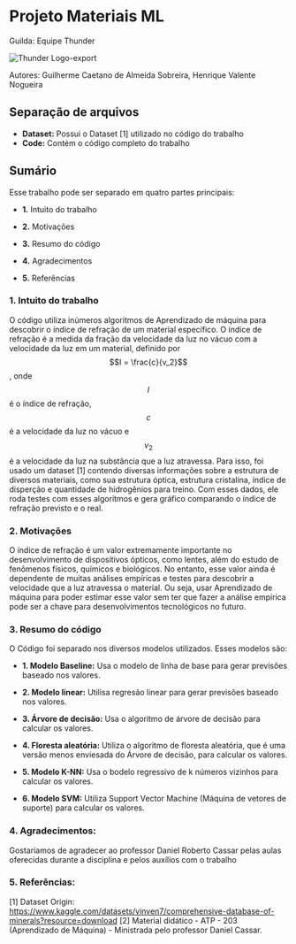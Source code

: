 # Projeto Materiais ML
Guilda: Equipe Thunder

![Thunder Logo-export](https://github.com/user-attachments/assets/b5e844e8-ee63-446e-aa99-458ce69dcd8b)

Autores: Guilherme Caetano de Almeida Sobreira, Henrique Valente Nogueira

## Separação de arquivos
 * __Dataset:__ Possui o Dataset [1] utilizado no código do trabalho
 * __Code:__ Contém o código completo do trabalho

## Sumário
Esse trabalho pode ser separado em quatro partes principais:

  * __1.__ Intuito do trabalho
    
  * __2.__ Motivações
    
  * __3.__ Resumo do código
    
  * __4.__ Agradecimentos
    
  * __5.__ Referências

### 1. Intuito do trabalho
   O código utiliza inúmeros algoritmos de Aprendizado de máquina para descobrir o índice de refração de um material específico. O índice de refração
   é a medida da fração da velocidade da luz no vácuo com a velocidade da luz em um material, definido por  $$I = \frac{c}{v_2}$$ , onde $$I$$ é o índice de refração,
   $$c$$ é a velocidade da luz no vácuo e $$v_2$$ é a velocidade da luz na substância que a luz atravessa. Para isso, foi usado um dataset [1] contendo diversas informações 
   sobre a estrutura de diversos materiais, como sua estrutura óptica, estrutura cristalina, índice de disperção e quantidade de hidrogênios para treino. Com esses dados,
   ele roda testes com esses algoritmos e gera gráfico comparando o índice de refração previsto e o real.

### 2. Motivações
  O índice de refração é um valor extremamente importante no desenvolvimento de dispositivos ópticos, como lentes, além do estudo de fenômenos físicos, químicos
  e biológicos. No entanto, esse valor ainda é dependente de muitas análises empíricas e testes para descobrir a velocidade que a luz atravessa o material. Ou seja, usar 
  Aprendizado de máquina para poder estimar esse valor sem ter que fazer a análise empírica pode ser a chave para desenvolvimentos tecnológicos no futuro.

### 3. Resumo do código
O Código foi separado nos diversos modelos utilizados. Esses modelos são:
  
  * __1. Modelo Baseline:__ Usa o modelo de linha de base para gerar previsões baseado nos valores.
    
  * __2. Modelo linear:__ Utilisa regresão linear para gerar previsões baseado nos valores.

  * __3. Árvore de decisão:__ Usa o algoritmo de árvore de decisão para calcular os valores.
  
  * __4. Floresta aleatória:__ Utiliza o algoritmo de floresta aleatória, que é uma versão menos enviesada do Árvore de decisão, para calcular os valores.
    
  * __5. Modelo K-NN:__ Usa o bodelo regressivo de k números vizinhos para calcular os valores.
    
  * __6. Modelo SVM:__ Utiliza Support Vector Machine (Máquina de vetores de suporte) para calcular os valores.
  
### 4. Agradecimentos:

Gostaríamos de agradecer ao professor Daniel Roberto Cassar pelas aulas oferecidas durante a disciplina e pelos auxílios com o trabalho

### 5. Referências:

[1] Dataset Origin: https://www.kaggle.com/datasets/vinven7/comprehensive-database-of-minerals?resource=download
[2] Material didático - ATP - 203 (Aprendizado de Máquina) - Ministrada pelo professor Daniel Cassar.
